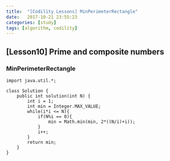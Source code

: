 ```yaml
---
title:  "[Codility Lessons] MinPerimeterRectangle"
date:   2017-10-21 23:55:23
categories: [study]
tags: [algorithm, codility]
---
```

## [Lesson10] Prime and composite numbers  
###  MinPerimeterRectangle  

```
import java.util.*;

class Solution {
    public int solution(int N) {
        int i = 1;
        int min = Integer.MAX_VALUE;
        while(i*i <= N){
            if(N%i == 0){
                min = Math.min(min, 2*((N/i)+i));    
            }
            i++;
        }
        return min;
    }
}
```
